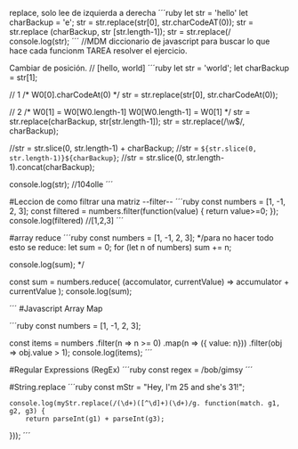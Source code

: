 
replace, solo lee de izquierda a derecha
´´´ruby
let str = 'hello'
let charBackup = 'e';
str = str.replace(str[0], str.charCodeAT(0));
str = str.replace (charBackup, str [str.length-1]);
str = str.replace(/
console.log(str);
´´´
//MDM diccionario de javascript para buscar lo que hace cada funcionm
TAREA resolver el ejercicio.

Cambiar de posición.
// [hello, world]
´´´ruby
let str = 'world';
let charBackup = str[1];

// 1
/*
  W0[0].charCodeAt(0) 
*/
str = str.replace(str[0], str.charCodeAt(0));

// 2
/*
 W0[1] = W0[W0.length-1]
 W0[W0.length-1] = W0[1]
*/
str = str.replace(charBackup, str[str.length-1]);
str = str.replace(/\w$/, charBackup);

//str = str.slice(0, str.length-1) + charBackup;
//str = `${str.slice(0, str.length-1)}${charBackup}`;
//str = str.slice(0, str.length-1).concat(charBackup);

console.log(str); //104olle
´´´


#Leccion de como filtrar una matriz --filter--
´´´ruby
const numbers = [1, -1, 2, 3];
const filtered = numbers.filter(function(value) {
	return value>=0;
});
console.log(filtered) //[1,2,3]
´´´

#array reduce
´´´ruby
const numbers = [1, -1, 2, 3];
*/para no hacer todo esto se reduce:
let sum = 0;
for (let n of numbers)
	sum += n;

console.log(sum);
*/


const sum = numbers.reduce(
	(accomulator, currentValue) => accumulator + currentValue
);
console.log(sum);

´´´
#Javascript Array Map

´´´ruby
const numbers = [1, -1, 2, 3];

const items = numbers
	.filter(n => n >= 0)
	.map(n => ({ value: n}))
	.filter(obj => obj.value > 1);
console.log(items);
´´´

#Regular Expressions (RegEx) 
´´´ruby
const regex = /bob/gimsy
´´´


#String.replace
´´´ruby
const mStr = "Hey, I'm 25 and she's 31!";

	console.log(myStr.replace(/(\d+)([^\d]+)(\d+)/g. function(match. g1, g2, g3) {
		return parseInt(g1) + parseInt(g3);
}));
´´´
